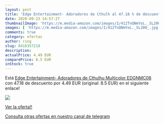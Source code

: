 ```yaml
---
layout: post
title: 'Edge Entertainment- Adoradores de Cthulh al 47.18 % de descuento'
date: 2020-09-23 14:57:27
thumbnailImage: 'https://m.media-amazon.com/images/I/412TnQNmYoL._SL200_.jpg'
images: [ 'https://m.media-amazon.com/images/I/412TnQNmYoL._SL200_.jpg' ]
comments: true
category: ofertas
author: ring
slug: 8416357218
description:
actualPrice: 4.49 EUR
comparePrice: 8.5 EUR
inStock: true
---
```


Está [Edge Entertainment- Adoradores de Cthulhu  Multicolor  EDGNMC06 ](https://www.amazon.com/dp/8416357218/?tag=redken08-20) con 47.18 de descuento por 4.49 EUR (original: 8.5 EUR) en el siguiente enlace!

[![](https://m.media-amazon.com/images/I/412TnQNmYoL._SL200_.jpg)](https://www.amazon.com/dp/8416357218/?tag=redken08-20)

[Ver la oferta!!](https://www.amazon.com/dp/8416357218/?tag=redken08-20)

[Consulta otras ofertas en nuestro canal de telegram](https://t.me/s/ofertas25)
